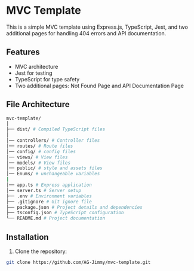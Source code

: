 # MVC Template

This is a simple MVC template using Express.js, TypeScript, Jest, and two additional pages for handling 404 errors and API documentation.

## Features

- MVC architecture
- Jest for testing
- TypeScript for type safety
- Two additional pages: Not Found Page and API Documentation Page

## File Architecture

```bash
mvc-template/
│
├── dist/ # Compiled TypeScript files
│
│── controllers/ # Controller files
│── routes/ # Route files
│── config/ # config files
│── views/ # View files
│── models/ # View files
│── public/ # style and assets files
│── Enums/ # unchangeable variables
|
│── app.ts # Express application
│── server.ts # Server setup
├── .env # Environment variables
├── .gitignore # Git ignore file
├── package.json # Project details and dependencies
├── tsconfig.json # TypeScript configuration
└── README.md # Project documentation
```

## Installation

1. Clone the repository:

```bash
git clone https://github.com/AG-Jimmy/mvc-template.git
```
